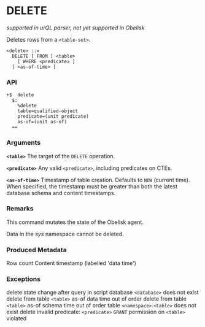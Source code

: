 # DELETE
*supported in urQL parser, not yet supported in Obelisk*

Deletes rows from a `<table-set>`.

```
<delete> ::=
  DELETE [ FROM ] <table>
    [ WHERE <predicate> ]
  [ <as-of-time> ]
```
### API
```
+$  delete
  $:
    %delete
    table=qualified-object
    predicate=(unit predicate)
    as-of=(unit as-of)
  ==
```

### Arguments

**`<table>`**
The target of the `DELETE` operation.

**`<predicate>`**
Any valid `<predicate>`, including predicates on CTEs.

**`<as-of-time>`**
Timestamp of table creation. Defaults to `NOW` (current time). When specified, the timestamp must be greater than both the latest database schema and content timestamps.

### Remarks

This command mutates the state of the Obelisk agent.

Data in the *sys* namespace cannot be deleted.

### Produced Metadata

Row count
Content timestamp (labelled 'data time')

### Exceptions

delete state change after query in script
database `<database>` does not exist
delete from table `<table>` as-of data time out of order
delete from table `<table>` as-of schema time out of order
table `<namespace>`.`<table>` does not exist
delete invalid predicate: `<predicate>`
`GRANT` permission on `<table>` violated
